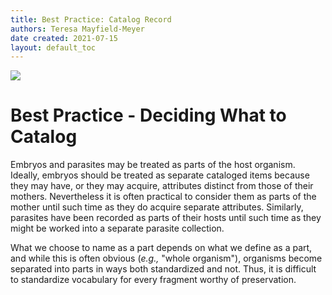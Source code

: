 ```yaml
---
title: Best Practice: Catalog Record
authors: Teresa Mayfield-Meyer
date created: 2021-07-15
layout: default_toc
---
```


![](https://raw.githubusercontent.com/ArctosDB/documentation-wiki/gh-pages/tutorial_images/Bear%20Work%20in%20Progress.JPG)

<h1 id="catalog-record">
    Best Practice - Deciding What to Catalog
</h1>

Embryos and parasites may be treated as parts of the host organism. Ideally, embryos should be treated as separate cataloged items because they may have, or they may acquire, attributes distinct from those of their mothers. Nevertheless it is often practical to consider them as parts of the mother until such time as they do acquire separate attributes. Similarly, parasites have been recorded as parts of their hosts until such time as they might be worked into a separate parasite collection.

What we choose to name as a part depends on what we define as a part, and while this is often obvious (*e.g.,* "whole
organism"), organisms become separated into parts in ways both standardized and not. Thus, it is difficult to standardize vocabulary for every fragment worthy of preservation.